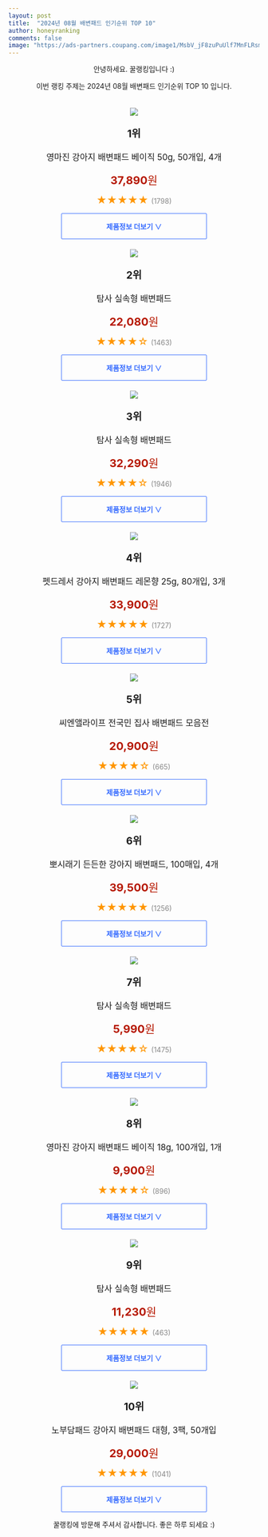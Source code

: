 ```yaml
---
layout: post
title:  "2024년 08월 배변패드 인기순위 TOP 10"
author: honeyranking
comments: false
image: "https://ads-partners.coupang.com/image1/MsbV_jF8zuPuUlf7MnFLRsmwG8iRlqhJCsDGGZXfIJ7jskR_ORAxZwJEeWYcllT4O5QJu1myAmkkB0-HOd7nI08QcPFTgK3Eup1GNr4Rgepvu2cblDorF-GnvC47Nk9-230vvnOayLVUzMzSbmI7d0N-xXUT2cQZYQ05sFlTVTW6YPCFvwnQJOfT0XBBvOkBdptG2I93WKyW_jX7T_tlT4DOWj7GDUEKppbYNG3MBJz5BUkkXnWO_d7m3Jx2N2gEdnGvdWTXaUM6l9sGlRDRHl8UVin-7I7QrwsCkxLO"
---
```

<p style="text-align: center;">안녕하세요. 꿀랭킹입니다 :)</p>
<p style="text-align: center;">이번 랭킹 주제는 2024년 08월 배변패드 인기순위 TOP 10 입니다.</p><center><img src="https://ads-partners.coupang.com/image1/MsbV_jF8zuPuUlf7MnFLRsmwG8iRlqhJCsDGGZXfIJ7jskR_ORAxZwJEeWYcllT4O5QJu1myAmkkB0-HOd7nI08QcPFTgK3Eup1GNr4Rgepvu2cblDorF-GnvC47Nk9-230vvnOayLVUzMzSbmI7d0N-xXUT2cQZYQ05sFlTVTW6YPCFvwnQJOfT0XBBvOkBdptG2I93WKyW_jX7T_tlT4DOWj7GDUEKppbYNG3MBJz5BUkkXnWO_d7m3Jx2N2gEdnGvdWTXaUM6l9sGlRDRHl8UVin-7I7QrwsCkxLO" style="margin-top:20px" /></center><p style="text-align: center; font-size: 20px"><b>1위</b></p><p style="text-align: center; font-size: 17px">영마진 강아지 배변패드 베이직 50g, 50개입, 4개</p><p style="text-align: center;"><span style="color: #b61800; font-size: 22px;"><b>37,890</b>원</span></p><p style="text-align: center;"><span style="color: #ff9600; font-size: 20px;">★★★★★ </span><span style="color: #878787;">(1798)</span></p><center><a href="https://link.coupang.com/re/AFFSDP?lptag=AF3899140&subid=honeyrank&pageKey=7230204713&itemId=18396931100&vendorItemId=85539850967&traceid=V0-153-ef430246c5cd84f3&clickBeacon=ac4b56f0-5ea8-11ef-b507-48e479234dd8%7E3&requestid=20240820130000968001486366&token=31850C%7CMIXED"><div style="font-size: 14px; display: inline-block; padding: 15px 90px; color: #346aff; border-radius: 2px; border: 1px solid #346aff; cursor: pointer;"><b>제품정보 더보기 &or;</b></div></a></center><center><img src="https://ads-partners.coupang.com/image1/T-f9TXg1ehISpvwsT_cgwoTtvchEcb5Ems1GZsahkCgjyBKT_rq9sYbzwWjcSMEceTTLrU8meC4oceP6Hn9qjIBRW0HCOViRsl6jCFL2eCdaU_zlshXYfY9qJ-Q93O2DdWpARvXRtnXWfyJpURwNgAnclMm1sfWtl5u9gvTw9cTWT9zeqIlepjQtUB3P2npSbkCWugQ0oT2rlZ_gAOzIO4wg73iKDF1ji6VdVP1e-KQnm94NYWV5RCWJ4POjcF4C1AAT-0NTQIFwYJ-xCyCGDGkx65ePTX5Gf_U=" style="margin-top:20px" /></center><p style="text-align: center; font-size: 20px"><b>2위</b></p><p style="text-align: center; font-size: 17px">탐사 실속형 배변패드</p><p style="text-align: center;"><span style="color: #b61800; font-size: 22px;"><b>22,080</b>원</span></p><p style="text-align: center;"><span style="color: #ff9600; font-size: 20px;">★★★★☆ </span><span style="color: #878787;">(1463)</span></p><center><a href="https://link.coupang.com/re/AFFSDP?lptag=AF3899140&subid=honeyrank&pageKey=7299719601&itemId=18677046093&vendorItemId=85811303977&traceid=V0-153-a654f2eb1a75f0f5&requestid=20240820130000968001486366&token=31850C%7CMIXED"><div style="font-size: 14px; display: inline-block; padding: 15px 90px; color: #346aff; border-radius: 2px; border: 1px solid #346aff; cursor: pointer;"><b>제품정보 더보기 &or;</b></div></a></center><center><img src="https://ads-partners.coupang.com/image1/Qq5b5DxZkWmRHdwqQlzCp3DOrWnKWmJ7qYmsRRGUnX5H4BmhWFl2gayrQQgfPgpTUFCPqtiK_N4gTeCEOFV9gUFQ04TURqsA1daPCHaN4bfmMCvy6EG3PQGYSFdMYnhlzDpJ0V92sgPpjKSk0cga7vchauMtt87sjobPkuCsVGEnpGaxYPs3HOELtcukAJ_ODpaFk1PsaQIacgdUt0rrzqhkwuvwhRQkcGChyvvzab8JX8eazYmnmldl1-VhL_Qi8Ob3jPSqBqRB5HwO6n8tUXA19CUYrSo9iQR81cc=" style="margin-top:20px" /></center><p style="text-align: center; font-size: 20px"><b>3위</b></p><p style="text-align: center; font-size: 17px">탐사 실속형 배변패드</p><p style="text-align: center;"><span style="color: #b61800; font-size: 22px;"><b>32,290</b>원</span></p><p style="text-align: center;"><span style="color: #ff9600; font-size: 20px;">★★★★☆ </span><span style="color: #878787;">(1946)</span></p><center><a href="https://link.coupang.com/re/AFFSDP?lptag=AF3899140&subid=honeyrank&pageKey=7299719601&itemId=19815641333&vendorItemId=86917696717&traceid=V0-153-a654f2eb1a75f0f5&requestid=20240820130000968001486366&token=31850C%7CMIXED"><div style="font-size: 14px; display: inline-block; padding: 15px 90px; color: #346aff; border-radius: 2px; border: 1px solid #346aff; cursor: pointer;"><b>제품정보 더보기 &or;</b></div></a></center><center><img src="https://ads-partners.coupang.com/image1/dzDtGkR9hn5FbyBOd3h-CYuP6xGVD93WW65xJcLSfo3tT8YPkbSjEHJdZcEYC6AYlqGqakcmvN8izvDdGDTc_1g1U0EqU1VHG322lormR-HBUA3npJKxnWEUTLhYwDQMF9063LUcrSWkluP3loqxIlpeQ89YE2_2J_55SJ2JrRRM9-6dg1b74rsnFSU-r4xGSETbKFiyJn_3EBzTH6nG1jH3g_J2kZOsK8bYFKHpXWOxyo4TgUYDd-WmrALED4Voe9biOlsnJW9UxpDyZy8vXxfYZYtFJJpcIpznTvkyWv0=" style="margin-top:20px" /></center><p style="text-align: center; font-size: 20px"><b>4위</b></p><p style="text-align: center; font-size: 17px">펫드레서 강아지 배변패드 레몬향 25g, 80개입, 3개</p><p style="text-align: center;"><span style="color: #b61800; font-size: 22px;"><b>33,900</b>원</span></p><p style="text-align: center;"><span style="color: #ff9600; font-size: 20px;">★★★★★ </span><span style="color: #878787;">(1727)</span></p><center><a href="https://link.coupang.com/re/AFFSDP?lptag=AF3899140&subid=honeyrank&pageKey=7340568076&itemId=18865669404&vendorItemId=85994544760&traceid=V0-153-56851d4b04db1939&clickBeacon=ac4b56f0-5ea8-11ef-858a-2c4e16537ba3%7E3&requestid=20240820130000968001486366&token=31850C%7CMIXED"><div style="font-size: 14px; display: inline-block; padding: 15px 90px; color: #346aff; border-radius: 2px; border: 1px solid #346aff; cursor: pointer;"><b>제품정보 더보기 &or;</b></div></a></center><center><img src="https://ads-partners.coupang.com/image1/5R0WjpPcPB0bOev-5S1dOrCyxsMZHtjZ4D7BBJjrOSEaFbfhoxHobQzekJdrCCCUAJB1_HM4ozYsL3t6Y3fvpvKdp43lZkRgGQvvr1kouz_lHliwTdXLTwDKg37J5mPuPU8toI_Zr-5UWlD2tbeD_Nu4ZLhNRLpvXzRBWSmqh6pdwHyscQK_jpHQ-ZYFmeGRp67IXEHXN_ioCHh78xUxahTqJzhVUa4niE6fewc4G-Z5EoZwcq90w3WH-IDyUuvcUWN9omu0JFf0YM6ngDGpnFT1ZKTEvXOSaW_zXqJQLzoImJY0BEgTL4H_tw==" style="margin-top:20px" /></center><p style="text-align: center; font-size: 20px"><b>5위</b></p><p style="text-align: center; font-size: 17px">씨엔앨라이프  전국민  집사 배변패드 모음전</p><p style="text-align: center;"><span style="color: #b61800; font-size: 22px;"><b>20,900</b>원</span></p><p style="text-align: center;"><span style="color: #ff9600; font-size: 20px;">★★★★☆ </span><span style="color: #878787;">(665)</span></p><center><a href="https://link.coupang.com/re/AFFSDP?lptag=AF3899140&subid=honeyrank&pageKey=7792492782&itemId=21085455074&vendorItemId=90866891771&traceid=V0-153-375d4748021de734&requestid=20240820130000968001486366&token=31850C%7CMIXED"><div style="font-size: 14px; display: inline-block; padding: 15px 90px; color: #346aff; border-radius: 2px; border: 1px solid #346aff; cursor: pointer;"><b>제품정보 더보기 &or;</b></div></a></center><center><img src="https://ads-partners.coupang.com/image1/K7lNC6tcXSJa5lMnK2mRgi0ZAc-JcsFmS4RNdv75ez-j0Q2vC1DxQRxvgK-GF4wCqPKY_hvLdscijIlSr_SWQA7dUiX15CP2tlsh4wHrZyA41u6C0fHaqwPrRQykD691MWSEIAL2u_9M69fd8sPwhMA9bByrVWmUniBPQDgLHoBX2iydzIyZXquvf7QeDZ2LZn5zVmAvAwSpDWqY7L078gSYQWRRvNx4qvRQvotE7H8TMRf1xNF36bjw7nyyEhX_1ulB0woCfOWIqNj8fFHJJLBqvsNEhDWBs85no9qlluc1b_89E1S3uLs5a0ZtZjQ=" style="margin-top:20px" /></center><p style="text-align: center; font-size: 20px"><b>6위</b></p><p style="text-align: center; font-size: 17px">뽀시래기 든든한 강아지 배변패드, 100매입, 4개</p><p style="text-align: center;"><span style="color: #b61800; font-size: 22px;"><b>39,500</b>원</span></p><p style="text-align: center;"><span style="color: #ff9600; font-size: 20px;">★★★★★ </span><span style="color: #878787;">(1256)</span></p><center><a href="https://link.coupang.com/re/AFFSDP?lptag=AF3899140&subid=honeyrank&pageKey=7567469702&itemId=19950249983&vendorItemId=88844930257&traceid=V0-153-63559252d2d58042&clickBeacon=ac4b56f0-5ea8-11ef-877b-ffe24ffcaa3f%7E3&requestid=20240820130000968001486366&token=31850C%7CMIXED"><div style="font-size: 14px; display: inline-block; padding: 15px 90px; color: #346aff; border-radius: 2px; border: 1px solid #346aff; cursor: pointer;"><b>제품정보 더보기 &or;</b></div></a></center><center><img src="https://ads-partners.coupang.com/image1/N6U_BvgfeqxPMZWPN7gPGc5p9eNDo_lSZr8Brm5XoAb25U8daDSMfIabpuZlTOD1n8phFTtKqR9x0ISucJKZBWbgxyy7aj_V0jWiSt15AXfVHt1DDhGBSCsoOD9EhTq8EPTNbXipMupz8EtR04zWt6Cf5iYsT75Ybhv8YC3ffwT39fIjkzMJkMp861cwOJJFv1iIWfKuTJJjfGonbB70d2vanV0eyDoWbzFJ93tSn9hZrsrvDf1PcUde2AhpEqDSIHeawLd0Xvruzo-RZOttgANzH0ns5P7UUUdR" style="margin-top:20px" /></center><p style="text-align: center; font-size: 20px"><b>7위</b></p><p style="text-align: center; font-size: 17px">탐사 실속형 배변패드</p><p style="text-align: center;"><span style="color: #b61800; font-size: 22px;"><b>5,990</b>원</span></p><p style="text-align: center;"><span style="color: #ff9600; font-size: 20px;">★★★★☆ </span><span style="color: #878787;">(1475)</span></p><center><a href="https://link.coupang.com/re/AFFSDP?lptag=AF3899140&subid=honeyrank&pageKey=7299719601&itemId=18677046089&vendorItemId=85811303945&traceid=V0-153-a654f2eb1a75f0f5&requestid=20240820130000968001486366&token=31850C%7CMIXED"><div style="font-size: 14px; display: inline-block; padding: 15px 90px; color: #346aff; border-radius: 2px; border: 1px solid #346aff; cursor: pointer;"><b>제품정보 더보기 &or;</b></div></a></center><center><img src="https://ads-partners.coupang.com/image1/Kmq3EoGhNOlFNzJOKvLhoNmNjfPUi-zQvUDqrgWYMNTLqtkM6Gsa9_DajpzFJySmTuBHji0fMBT3bQrkwDp9n0QN008l8EoaH_5iV6wmo7AimLLs7j9sTzmzkAwQBVVgW9O_Lwg0U9E1Ixb5hOkBHfJY8L8x3FlyVgxhdHbmt_iwd2RGrDGYI2BhxcuSn3AHWxIuvKyZJr5kKckFcfDPLllaxaEBXj2MS0dqdex-r-yOxEhRfiSWAzGFMxOilB3ChPTms5tMC9gorkZZtdZPrxXWzf91gBCSA-vGCPGn4Y4=" style="margin-top:20px" /></center><p style="text-align: center; font-size: 20px"><b>8위</b></p><p style="text-align: center; font-size: 17px">영마진 강아지 배변패드 베이직 18g, 100개입, 1개</p><p style="text-align: center;"><span style="color: #b61800; font-size: 22px;"><b>9,900</b>원</span></p><p style="text-align: center;"><span style="color: #ff9600; font-size: 20px;">★★★★☆ </span><span style="color: #878787;">(896)</span></p><center><a href="https://link.coupang.com/re/AFFSDP?lptag=AF3899140&subid=honeyrank&pageKey=7230204713&itemId=18344427496&vendorItemId=85488563780&traceid=V0-153-ef430246c5cd84f3&clickBeacon=ac4b7e00-5ea8-11ef-9914-b17a4f4bc43e%7E3&requestid=20240820130000968001486366&token=31850C%7CMIXED"><div style="font-size: 14px; display: inline-block; padding: 15px 90px; color: #346aff; border-radius: 2px; border: 1px solid #346aff; cursor: pointer;"><b>제품정보 더보기 &or;</b></div></a></center><center><img src="https://ads-partners.coupang.com/image1/v7hYEl5PaZghWdyivyV_hGHSNjFNSF6mONCK5wDexNIAfwc8Qw9j3_qFhzAeNK94mxmUmAUJdL104qeGsGDgsas2nA9wUXmjrDvBsFTfgIjEfFMBSixCZ3VdB6Ou66d61-L5xCBXDx0FSQB0WrZskjz97z_lnCohjH87tkOxTt63pk9o1iVVyPk8p3Hjr7j05DmFspPRhrpqBQGP7fKnUtq75gAF09dQX8LKVfQ0jshtoqF6tHjq8NzL0CnxVyhE_rjNORm2Vle6kY9i1T24sTTZFA3juaXZbrbf8F5y" style="margin-top:20px" /></center><p style="text-align: center; font-size: 20px"><b>9위</b></p><p style="text-align: center; font-size: 17px">탐사 실속형 배변패드</p><p style="text-align: center;"><span style="color: #b61800; font-size: 22px;"><b>11,230</b>원</span></p><p style="text-align: center;"><span style="color: #ff9600; font-size: 20px;">★★★★★ </span><span style="color: #878787;">(463)</span></p><center><a href="https://link.coupang.com/re/AFFSDP?lptag=AF3899140&subid=honeyrank&pageKey=7299719601&itemId=19815641903&vendorItemId=86917697307&traceid=V0-153-a654f2eb1a75f0f5&requestid=20240820130000968001486366&token=31850C%7CMIXED"><div style="font-size: 14px; display: inline-block; padding: 15px 90px; color: #346aff; border-radius: 2px; border: 1px solid #346aff; cursor: pointer;"><b>제품정보 더보기 &or;</b></div></a></center><center><img src="https://ads-partners.coupang.com/image1/jg_E0sjcSNnc9KMRjkSYdTOUHSh9_jt-5HYhw71AvAbzZwsnMqyPXnrAtaLVDtz1DmvIPke4nDcP3gH9KVTaKu3yq4yNhOmjsb6Sh2cxe2ypCnUEmNGEjNBDeTk2HwHmkYEIbDdI_EwKZgT932T--xOovLetZGvOvEGGtQGnwhaTzwQt8K8fEDkd5-U5EUbLB6e_n2imR1ezoMzuuG1vc1QvgtwVGfScfr61ntu1QjZkqU1NplSQvCEW8itgpMI5VUcBz39mxBM86cRpgL4qG0QGro9UdVvCyjxK518wsW0gtI-xACFuG4OpZPOyTQ==" style="margin-top:20px" /></center><p style="text-align: center; font-size: 20px"><b>10위</b></p><p style="text-align: center; font-size: 17px">노부담패드 강아지 배변패드 대형, 3팩, 50개입</p><p style="text-align: center;"><span style="color: #b61800; font-size: 22px;"><b>29,000</b>원</span></p><p style="text-align: center;"><span style="color: #ff9600; font-size: 20px;">★★★★★ </span><span style="color: #878787;">(1041)</span></p><center><a href="https://link.coupang.com/re/AFFSDP?lptag=AF3899140&subid=honeyrank&pageKey=7534640588&itemId=19792179141&vendorItemId=88012868621&traceid=V0-153-cca7a0eee56f16aa&clickBeacon=ac4b7e00-5ea8-11ef-ab76-ae714b7600c3%7E3&requestid=20240820130000968001486366&token=31850C%7CMIXED"><div style="font-size: 14px; display: inline-block; padding: 15px 90px; color: #346aff; border-radius: 2px; border: 1px solid #346aff; cursor: pointer;"><b>제품정보 더보기 &or;</b></div></a></center><p style="text-align: center;">꿀랭킹에 방문해 주셔서 감사합니다. 좋은 하루 되세요 :)</p>